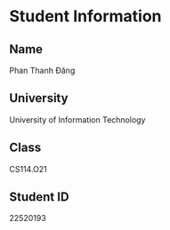 # Student Information

## Name
Phan Thanh Đăng

## University
University of Information Technology

## Class
CS114.O21

## Student ID
22520193
